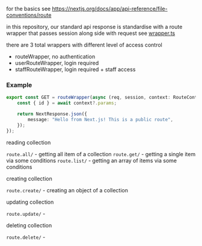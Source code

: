 for the basics see
https://nextjs.org/docs/app/api-reference/file-conventions/route

in this repository, our standard api response is standardise with a route wrapper that passes session along side with request
see [wrapper.ts](../../libs/api/wrappers.ts)

there are 3 total wrappers with different level of access control
- routeWrapper, no authentication
- userRouteWrapper, login required
- staffRouteWrapper, login required + staff access 

### Example
```ts
export const GET = routeWrapper(async (req, session, context: RouteContext<"id">) => {
    const { id } = await context?.params;

    return NextResponse.json({
        message: "Hello from Next.js! This is a public route",
    });
});

```

reading collection

`route.all/` - getting all item of a collection
`route.get/` - getting a single item via some conditions
`route.list/` - getting an array of items via some conditions

creating collection

`route.create/` - creating an object of a collection

updating collection

`route.update/` - 

deleting collection

`route.delete/` - 